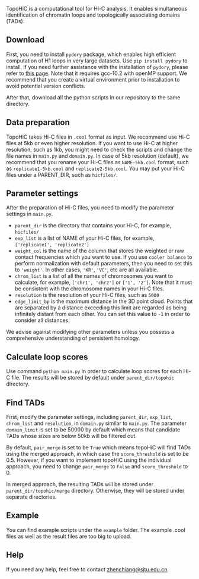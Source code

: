 TopoHiC is a computational tool for Hi-C analysis. It enables simultaneous identification of chromatin loops and topologically associating domains (TADs).

## Download

First, you need to install `pydory` package, which enables high efficient computation of H1 loops in very large datasets. Use `pip install pydory` to install. If you need further assistance with the installation of `pydory`, please refer to [this page](https://github.com/nihcompmed/Dory). Note that it requires gcc-10.2 with openMP support. We recommend that you create a virtual environment prior to installation to avoid potential version conflicts.

After that, download all the python scripts in our repository to the same directory. 

## Data preparation

TopoHiC takes Hi-C files in `.cool` format as input. We recommend use Hi-C files at 5kb or even higher resolution. If you want to use Hi-C at higher resolution, such as 1kb, you might need to check the scripts and change the file names in `main.py` and `domain.py`. In case of 5kb resolution (default), we recommend that you rename your Hi-C files as `NAME-5kb.cool` format, such as `replicate1-5kb.cool` and `replicate2-5kb.cool`. You may put your Hi-C files under a PARENT_DIR, such as `hicfiles/`.

## Parameter settings

After the preparation of Hi-C files, you need to modify the parameter settings in `main.py`.

- `parent_dir` is the directory that contains your Hi-C, for example, `hicfiles/`
- `exp_list` is a list of NAME of your Hi-C files, for example, `['replicate1', 'replicate2']`
- `weight_col` is the name of the column that stores the weighted or raw contact frequencies which you want to use. If you use `cooler balance` to perform normalization with default parameters, then you need to set this to `'weight'`. In other cases, `'KR'`, `'VC'`, etc are all available.
- `chrom_list` is a list of all the names of chromosomes you want to calculate, for example, `['chr1', 'chr2']` or `['1', '2']`. Note that it must be consistent with the chromosome names in your Hi-C files.
- `resolution` is the resolution of your Hi-C files, such as `5000`
- `edge_limit_bp` is the maximum distance in the 3D point cloud. Points that are separated by a distance exceeding this limit are regarded as being infinitely distant from each other. You can set this value to `-1` in order to consider all distances.

We advise against modifying other parameters unless you possess a comprehensive understanding of persistent homology.

## Calculate loop scores

Use command `python main.py` in order to calculate loop scores for each Hi-C file. The results will be stored by default under `parent_dir/topohic` directory.

## Find TADs

First, modify the parameter settings, including `parent_dir`, `exp_list`, `chrom_list` and `resolution`, in `domain.py` similar to `main.py`. The parameter `domain_limit` is set to be 50000 by default which means that candidate TADs whose sizes are below 50kb will be filtered out.

By default, `pair_merge` is set to be `True` which means topoHiC will find TADs using the merged approach, in which case the `score_threshold` is set to be 0.5. However, if you want to implement topoHiC using the individual approach, you need to change `pair_merge` to `False` and `score_threshold` to 0.

In merged approach, the resulting TADs will be stored under `parent_dir/topohic/merge` directory. Otherwise, they will be stored under separate directories.

## Example

You can find example scripts under the `example` folder. The example .cool files as well as the result files are too big to upload.

## Help

If you need any help, feel free to contact zhenchiang@sjtu.edu.cn.

